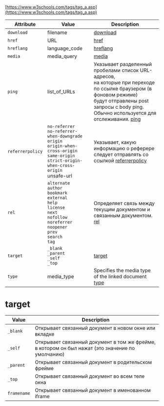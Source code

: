 [https://www.w3schools.com/tags/tag_a.asp](https://www.w3schools.com/tags/tag_a.asp)

| Attribute        | Value                                                                                                                                                           | Description                                                                                                                                                                                                                                                        |
|------------------|-----------------------------------------------------------------------------------------------------------------------------------------------------------------|--------------------------------------------------------------------------------------------------------------------------------------------------------------------------------------------------------------------------------------------------------------------|
| `download`       | filename                                                                                                                                                        | [download](https://www.w3schools.com/tags/att_a_download.asp)                                                                                                                                                                                                      |
| `href`           | URL                                                                                                                                                             | [href](https://www.w3schools.com/tags/att_a_href.asp)                                                                                                                                                                                                              |
| `hreflang`       | language_code                                                                                                                                                   | [hreflang](https://www.w3schools.com/tags/att_a_hreflang.asp)                                                                                                                                                                                                      |
| `media`          | media_query                                                                                                                                                     | [media](https://www.w3schools.com/tags/att_a_media.asp)                                                                                                                                                                                                            |
| `ping`           | list_of_URLs                                                                                                                                                    | Указывает разделенный пробелами список URL-адресов,<br>на которые при переходе по ссылке браузером (в фоновом режиме)<br>будут отправлены post запросы с body ping.<br>Обычно используется для отслеживания. [ping](https://www.w3schools.com/tags/att_a_ping.asp) |
| `referrerpolicy` | `no-referrer`<br>`no-referrer-when-downgrade`<br>`origin`<br>`origin-when-cross-origin`<br>`same-origin`<br>`strict-origin-when-cross-origin`<br>unsafe-url     | Указывает, какую информацию о реферере следует отправлять со ссылкой [referrerpolicy](https://www.w3schools.com/tags/att_a_referrepolicy.asp)                                                                                                                      |
| `rel`            | `alternate`<br>`author`<br>`bookmark`<br>`external`<br>`help`<br>`license`<br>`next`<br>`nofollow`<br>`noreferrer`<br>`noopener`<br>`prev`<br>`search`<br>`tag` | Определяет связь между текущим документом и связанным документом. [rel](https://www.w3schools.com/tags/att_a_rel.asp)                                                                                                                                              |
| `target`         | `_blank`<br>`_parent`<br>`_self`<br>`_top`                                                                                                                      | [target](https://www.w3schools.com/tags/att_a_target.asp)                                                                                                                                                                                                          |
| `type`           | media_type                                                                                                                                                      | Specifies the media type of the linked document [type](https://www.w3schools.com/tags/att_a_type.asp)                                                                                                                                                              |


# target

| Value       | Description                                                                                      |
|-------------|--------------------------------------------------------------------------------------------------|
| `_blank`    | Открывает связанный документ в новом окне или вкладке                                            |
| `_self`     | Открывает связанный документ в том же фрейме, в котором он был нажат (это значение по умолчанию) |
| `_parent`   | Открывает связанный документ в родительском фрейме                                               |
| `_top`      | Открывает связанный документ во всем теле окна                                                   |
| `framename` | Открывает связанный документ в именованном iframe                                                |
